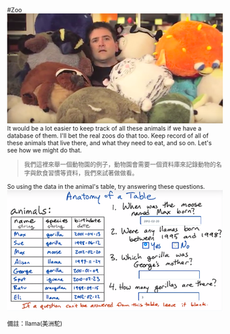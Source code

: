 #Zoo
![](/assets/zoo_1.png)
It would be a lot easier to keep track of all these animals if we have a database of them. I'll bet the real zoos do that too. Keep record of all of these animals that live there, and what they need to eat, and so on. Let's see how we might do that.
>我們這裡來舉一個動物園的例子，動物園會需要一個資料庫來記錄動物的名字與飲食習慣等資料，我們來試著做做看。

So using the data in the animal's table, try answering these questions.
![](/assets/zoo_2.png)

備註：llama(美洲駝)
